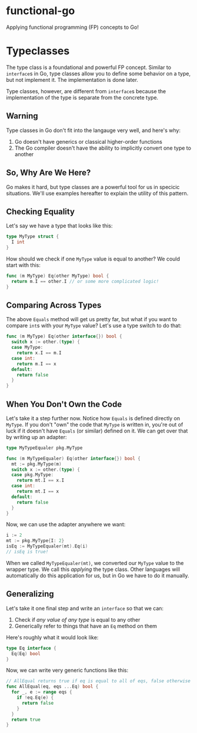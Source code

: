# functional-go

Applying functional programming (FP) concepts to Go!

# Typeclasses

The type class is a foundational and powerful FP concept. Similar to `interface`s in Go, type classes allow you to define some behavior on a type, but not implement it. The implementation is done later.

Type classes, however, are different from `interface`s because the implementation of the type is separate from the concrete type.

## Warning

Type classes in Go don't fit into the langauge very well, and here's why:

1. Go doesn't have generics or classical higher-order functions
2. The Go compiler doesn't have the ability to implicitly convert one type to another

## So, Why Are We Here?

Go makes it hard, but type classes are a powerful tool for us in specicic situations. We'll use examples hereafter to explain the utility of this pattern.

## Checking Equality

Let's say we have a type that looks like this:

```go
type MyType struct {
  I int
}
```

How should we check if one `MyType` value is equal to another? We could start with this:

```go
func (m MyType) Eq(other MyType) bool {
  return m.I == other.I // or some more complicated logic!
}
```

## Comparing Across Types

The above `Equals` method will get us pretty far, but what if you want to compare `int`s with your `MyType` value? Let's use a type switch to do that:

```go
func (m MyType) Eq(other interface{}) bool {
  switch x := other.(type) {
  case MyType:
    return x.I == m.I
  case int:
    return m.I == x
  default:
    return false
  }
}
```

## When You Don't Own the Code

Let's take it a step further now. Notice how `Equals` is defined directly on `MyType`. If you don't "own" the code that `MyType` is written in, you're out of luck if it doesn't have `Equals` (or similar) defined on it. We can get over that by writing up an adapter:

```go
type MyTypeEqualer pkg.MyType

func (m MyTypeEqualer) Eq(other interface{}) bool {
  mt := pkg.MyType(m)
  switch x := other.(type) {
  case pkg.MyType:
    return mt.I == x.I
  case int:
    return mt.I == x
  default:
    return false
  }
}
```

Now, we can use the adapter anywhere we want:

```go
i := 2
mt := pkg.MyType{I: 2}
isEq := MyTypeEqualer(mt).Eq(i)
// isEq is true!
```

When we called `MyTypeEqualer(mt)`, we converted our `MyType` value to the wrapper type. We call this _applying_ the type class. Other languages will automatically do this application for us, but in Go we have to do it manually.

## Generalizing

Let's take it one final step and write an `interface` so that we can:

1. Check if _any value of any type_ is equal to any other
2. Generically refer to things that have an `Eq` method on them

Here's roughly what it would look like:

```go
type Eq interface {
  Eq(Eq) bool
}
```

Now, we can write very generic functions like this:

```go
// AllEqual returns true if eq is equal to all of eqs, false otherwise
func AllEqual(eq, eqs ...Eq) bool {
  for _, e := range eqs {
    if !eq.Eq(e) {
      return false
    }
  }
  return true
}
```
